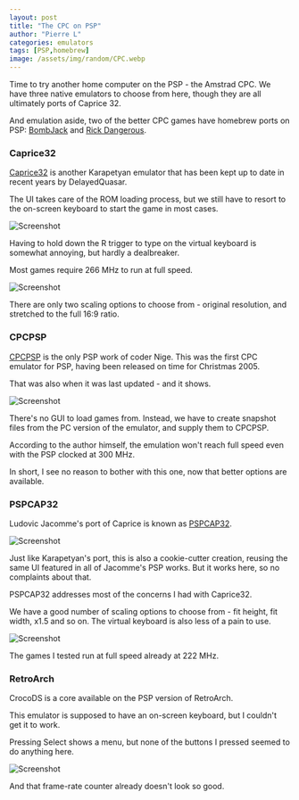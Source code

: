 ```yaml
---
layout: post
title: "The CPC on PSP"
author: "Pierre L"
categories: emulators
tags: [PSP,homebrew]
image: /assets/img/random/CPC.webp
---
```


Time to try another home computer on the PSP - the Amstrad CPC. We have three native emulators to choose from here, though they are all ultimately ports of Caprice 32.

And emulation aside, two of the better CPC games have homebrew ports on PSP: [BombJack](https://archive.org/details/jack.7z) and [Rick Dangerous](https://archive.org/details/psprick.-7z).

### Caprice32

[Caprice32](https://archive.org/details/cpc-300750-00000) is another Karapetyan emulator that has been kept up to date in recent years by DelayedQuasar.

The UI takes care of the ROM loading process, but we still have to resort to the on-screen keyboard to start the game in most cases.

![Screenshot](https://github.com/PSP-Archive/PSP-Archive.github.io/raw/gh-pages/assets/img/snaps/cap32_osk.webp)

Having to hold down the R trigger to type on the virtual keyboard is somewhat annoying, but hardly a dealbreaker.

Most games require 266 MHz to run at full speed. 

![Screenshot](https://github.com/PSP-Archive/PSP-Archive.github.io/raw/gh-pages/assets/img/snaps/cap32_bruce.webp)

There are only two scaling options to choose from - original resolution, and stretched to the full 16:9 ratio.

### CPCPSP 

[CPCPSP](https://archive.org/details/cpcpsp-v-01.7z) is the only PSP work of coder Nige. This was the first CPC emulator for PSP, having been released on time for Christmas 2005.

That was also when it was last updated - and it shows. 

![Screenshot](https://github.com/PSP-Archive/PSP-Archive.github.io/raw/gh-pages/assets/img/snaps/cpcpsp.webp)

There's no GUI to load games from. Instead, we have to create snapshot files from the PC version of the emulator, and supply them to CPCPSP.

According to the author himself, the emulation won't reach full speed even with the PSP clocked at 300 MHz.

In short, I see no reason to bother with this one, now that better options are available.

### PSPCAP32

Ludovic Jacomme's port of Caprice is known as [PSPCAP32](https://archive.org/details/pspcap32.7z). 

![Screenshot](https://github.com/PSP-Archive/PSP-Archive.github.io/raw/gh-pages/assets/img/snaps/fruity_pspcap.webp)

Just like Karapetyan's port, this is also a cookie-cutter creation, reusing the same UI featured in all of Jacomme's PSP works. But it works here, so no complaints about that. 

PSPCAP32 addresses most of the concerns I had with Caprice32. 

We have a good number of scaling options to choose from - fit height, fit width, x1.5 and so on. The virtual keyboard is also less of a pain to use.

![Screenshot](https://github.com/PSP-Archive/PSP-Archive.github.io/raw/gh-pages/assets/img/snaps/pspcap_ikar.webp)

The games I tested run at full speed already at 222 MHz.

### RetroArch

CrocoDS is a core available on the PSP version of RetroArch. 

This emulator is supposed to have an on-screen keyboard, but I couldn't get it to work.

Pressing Select shows a menu, but none of the buttons I pressed seemed to do anything here.

![Screenshot](https://github.com/PSP-Archive/PSP-Archive.github.io/raw/gh-pages/assets/img/snaps/crocods_menu.webp)

And that frame-rate counter already doesn't look so good.
